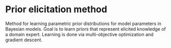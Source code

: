 # Prior elicitation method

Method for learning parametric prior distributions for model parameters in Bayesian models.
Goal is to learn priors that represent elicited knowledge of a domain expert.
Learning is done via multi-objective optimization and gradient descent. 

